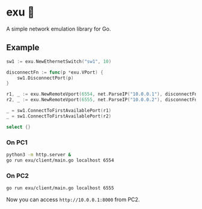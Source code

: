 # exu 🚞

A simple network emulation library for Go.

## Example

```go
sw1 := exu.NewEthernetSwitch("sw1", 10)

disconnectFn := func(p *exu.VPort) {
    sw1.DisconnectPort(p)
}

r1, _ := exu.NewRemoteVport(6554, net.ParseIP("10.0.0.1"), disconnectFn)
r2, _ := exu.NewRemoteVport(6555, net.ParseIP("10.0.0.2"), disconnectFn)

_ = sw1.ConnectToFirstAvailablePort(r1)
_ = sw1.ConnectToFirstAvailablePort(r2)

select {}
```

### On PC1

```bash
python3 -m http.server &
go run exu/client/main.go localhost 6554
```

### On PC2

```bash
go run exu/client/main.go localhost 6555
```

Now you can access `http://10.0.0.1:8000` from PC2.